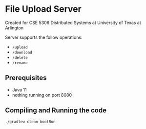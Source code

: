 # File Upload Server

Created for CSE 5306 Distributed Systems at University of Texas at Arlington 

Server supports the follow operations:
- `/upload`
- `/download`
- `/delete`
- `/rename`

## Prerequisites
- Java 11
- nothing running on port 8080

## Compiling and Running the code
`./gradlew clean bootRun`